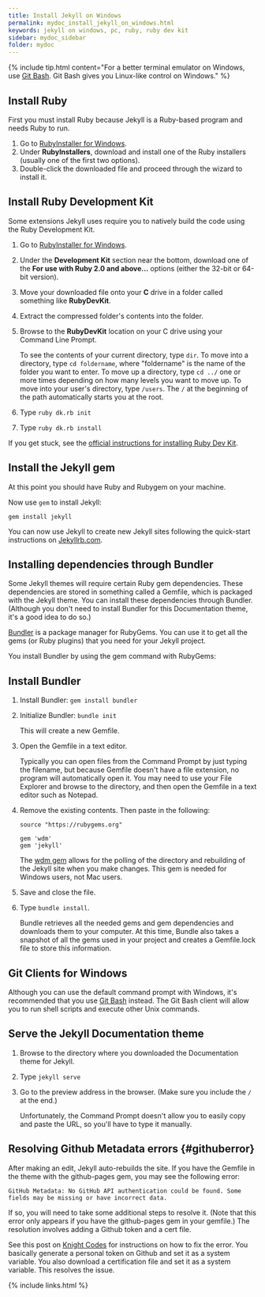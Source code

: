 ```yaml
---
title: Install Jekyll on Windows
permalink: mydoc_install_jekyll_on_windows.html
keywords: jekyll on windows, pc, ruby, ruby dev kit
sidebar: mydoc_sidebar
folder: mydoc
---
```


{% include tip.html content="For a better terminal emulator on Windows, use [Git Bash](https://git-for-windows.github.io/). Git Bash gives you Linux-like control on Windows." %}

## Install Ruby

First you must install Ruby because Jekyll is a Ruby-based program and needs Ruby to run.

1. Go to [RubyInstaller for Windows](http://rubyinstaller.org/downloads/).
2. Under **RubyInstallers**, download and install one of the Ruby installers (usually one of the first two options).
3. Double-click the downloaded file and proceed through the wizard to install it.

## Install Ruby Development Kit

Some extensions Jekyll uses require you to natively build the code using the Ruby Development Kit.

1. Go to [RubyInstaller for Windows](http://rubyinstaller.org/downloads/).
2. Under the **Development Kit** section near the bottom, download one of the **For use with Ruby 2.0 and above...** options (either the 32-bit or 64-bit version).
3. Move your downloaded file onto your **C** drive in a folder called something like **RubyDevKit**.
4. Extract the compressed folder's contents into the folder.
5. Browse to the **RubyDevKit** location on your C drive using your Command Line Prompt.

   To see the contents of your current directory, type <code>dir</code>. To move into a directory, type <code>cd foldername</code>, where "foldername" is the name of the folder you want to enter. To move up a directory, type <code>cd ../</code> one or more times depending on how many levels you want to move up. To move into your user's directory, type <code>/users</code>. The <code>/</code> at the beginning of the path automatically starts you at the root.

6. Type `ruby dk.rb init`
7. Type `ruby dk.rb install`

If you get stuck, see the [official instructions for installing Ruby Dev Kit](https://github.com/oneclick/rubyinstaller/wiki/Development-Kit).

<h2 id="bundler">Install the Jekyll gem</h2>

At this point you should have Ruby and Rubygem on your machine.

Now use `gem` to install Jekyll:

```
gem install jekyll
```

You can now use Jekyll to create new Jekyll sites following the quick-start instructions on [Jekyllrb.com](http://jekyllrb.com).

## Installing dependencies through Bundler

Some Jekyll themes will require certain Ruby gem dependencies. These dependencies are stored in something called a Gemfile, which is packaged with the Jekyll theme. You can install these dependencies through Bundler. (Although you don't need to install Bundler for this Documentation theme, it's a good idea to do so.)

[Bundler](http://bundler.io/) is a package manager for RubyGems. You can use it to get all the gems (or Ruby plugins) that you need for your Jekyll project.

You install Bundler by using the gem command with RubyGems:


## Install Bundler

1. Install Bundler: `gem install bundler`
2. Initialize Bundler: `bundle init`

   This will create a new Gemfile.

3. Open the Gemfile in a text editor.

   Typically you can open files from the Command Prompt by just typing the filename, but because Gemfile doesn't have a file extension, no program will automatically open it. You may need to use your File Explorer and browse to the directory, and then open the Gemfile in a text editor such as Notepad.

4. Remove the existing contents. Then paste in the following:

   ```
   source "https://rubygems.org"

   gem 'wdm'
   gem 'jekyll'
   ```
   The [wdm gem](https://rubygems.org/gems/wdm/versions/0.1.1) allows for the polling of the directory and rebuilding of the Jekyll site when you make changes. This gem is needed for Windows users, not Mac users.

6. Save and close the file.
7. Type `bundle install`.

   Bundle retrieves all the needed gems and gem dependencies and downloads them to your computer. At this time, Bundle also takes a snapshot of all the gems used in your project and creates a Gemfile.lock file to store this information.

## Git Clients for Windows

Although you can use the default command prompt with Windows, it's recommended that you use [Git Bash](https://git-for-windows.github.io/) instead. The Git Bash client will allow you to run shell scripts and execute other Unix commands. 

## Serve the Jekyll Documentation theme

1. Browse to the directory where you downloaded the Documentation theme for Jekyll.
2. Type `jekyll serve`
3. Go to the preview address in the browser. (Make sure you include the `/` at the end.)

   Unfortunately, the Command Prompt doesn't allow you to easily copy and paste the URL, so you'll have to type it manually.

## Resolving Github Metadata errors {#githuberror}

After making an edit, Jekyll auto-rebuilds the site. If you have the Gemfile in the theme with the github-pages gem, you may see the following error:

```
GitHub Metadata: No GitHub API authentication could be found. Some fields may be missing or have incorrect data.
```

If so, you will need to take some additional steps to resolve it. (Note that this error only appears if you have the github-pages gem in your gemfile.) The resolution involves adding a Github token and a cert file.

See this post on [Knight Codes](http://knightcodes.com/miscellaneous/2016/09/13/fix-github-metadata-error.html) for instructions on how to fix the error. You basically generate a personal token on Github and set it as a system variable. You also download a certification file and set it as a system variable. This resolves the issue.

{% include links.html %}
